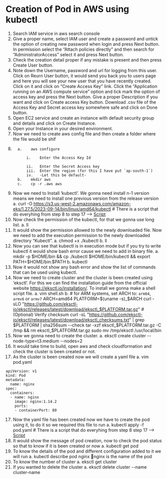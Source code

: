 # Creation of Pod in AWS using kubectl

1.	Search IAM service in aws search console
2.	Give a proper name, select IAM user and create a password and untick the option of creating new password when login and press Next button. In permission select the “Attach policies directly” and then search for “AdministratorAccess” select it and press Next button.
3.	Check the creation detail proper if any mistake is present and then press Create User button.
4.	Note down the Username, password and url for logging from this user. Click on Reurn User button, it would send you back you to users page and here you will see your new user that you have recently created. Click on it and click on “Create Access Key” link. Click the “Application running on an AWS compute service” option and tick mark the option of access key and press the Next button. Give a proper Description if you want and click on Create access Key button. Download .csv file of the Access Key and Secret access key somewhere safe and click on Done button.
5.	 Open EC2 service and create an instance with default security group and details and click on Create Instance.
6.	Open your Instance in your desired environment.
7.	Now we need to create aws config file and then create a folder where the file would be shif
8.	```
      a.	aws configure
   
          i.	Enter the Access Key Id

          ii.	Enter the Secret Access key 
          iii.	Enter the region (for this I have put `ap-south-1`)
          iv.	-Let this be default-
      b.	mkdir aws
      c.	cp -r .aws aws
  	```
10.	 Now we need to Install ‘kubectl’. We gonna need install n-1 version means we need to install one previous version from the release version
      a.	curl -O https://s3.us-west-2.amazonaws.com/amazon-eks/1.27.5/2023-09-14/bin/linux/amd64/kubectl  # There is a script that do everyhing from step 8 to step 17 --> [Script](https://github.com/Vaibhav-Shewale/fdec/blob/main/Shell%20Scripting/Kubect_eksctl%20%26%20cluster%20creation.md)
11.	Now check the permission of the kubectl, for that we gonna use long list.
      a.	ll
12.	It would show the permission allowed to the newly downloaded file. Now we need to add the execution permission to the newly downloaded directory “Kubectl”.
      a.	chmod +x ./kubectl
      b.	ll
13.	Now you can see that kubectl is in execution mode but if you try to write kubectl it would show bash error cause we need to add in binary file.
      a.	mkdir -p $HOME/bin && cp ./kubectl $HOME/bin/kubectl && export PATH=$HOME/bin:$PATH
      b.	kubectl
14.	Now it would not show any bash error and show the list of commands that can be used using kubectl.
15.	Now we need to create cluster and the cluster is been created using ‘eksctl’. For this we can find the installation guide from the official website https://eksctl.io/installation/. To install we gonna make a shell script file.
      a.	vim shell.sh
      b.	# for ARM systems, set ARCH to: `arm64`, `armv6` or `armv7`
            ARCH=amd64
            PLATFORM=$(uname -s)_$ARCH
            curl -sLO "https://github.com/eksctl-io/eksctl/releases/latest/download/eksctl_$PLATFORM.tar.gz"
            # (Optional) Verify checksum
            curl -sL "https://github.com/eksctl-io/eksctl/releases/latest/download/eksctl_checksums.txt" | grep $PLATFORM | sha256sum --check
            tar -xzf eksctl_$PLATFORM.tar.gz -C /tmp && rm eksctl_$PLATFORM.tar.gz
            sudo mv /tmp/eksctl /usr/local/bin
16.	Now we gonna need to create the cluster.
      a.	eksctl create cluster --node-type=t3.medium --nodes=2
17.	It would take time to build, open aws and check cloudformation and check the cluster is been created or not.
18.	As the cluster is been created now we will create a yaml file 
      a.	vim pod.yaml
```
apiVersion: v1
kind: Pod
metadata:
  name: nginx
spec:
  containers:
  - name: nginx
    image: nginx:1.14.2
    ports:
    - containerPort: 80
```
17.	Now the yaml file has been created now we have to create the pod using it, to do it so we required this file to run
      a.	kubectl apply -f pod.yaml       # There is a script that do everyhing from step 8 step 17 --> [Script](https://github.com/Vaibhav-Shewale/fdec/blob/main/Shell%20Scripting/Kubect_eksctl%20%26%20cluster%20creation.md)
18.	It would show the message of pod creation, now to check the pod status so that to know if it is been created or now
      a.	kubectl get pod
19.	To know the details of the pod and different configuration added to it we will run
      a.	kubectl describe pod nginx nginx is the name of the pod
20.	To know the number of cluster 
      a.	eksctl get cluster 
21.	If you wanted to delete the cluster 
      a.	eksctl delete cluster --name cluster-name
